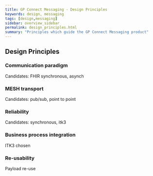 ```yaml
---
title: GP Connect Messaging - Design Principles
keywords: design, messaging
tags: [design,messaging]
sidebar: overview_sidebar
permalink: design_principles.html
summary: "Principles which guide the GP Connect Messaging product"
---
```


## Design Principles ## 

### Communication paradigm ###

Candidates: FHIR synchronous, asynch

### MESH transport ###

Candidates: pub/sub, point to point

### Reliability ###

Candidates: synchronous, itk3

### Business process integration ###

ITK3 chosen

### Re-usability ###

Payload re-use



 